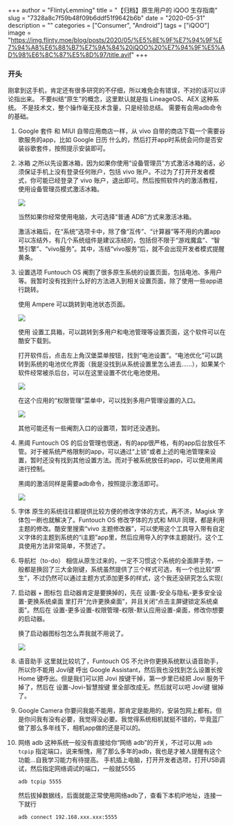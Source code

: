 +++
author = "FlintyLemming"
title = "【归档】原生用户的 iQOO 生存指南"
slug = "7328a8c7f59b48f09b6ddf51f9642b6b"
date = "2020-05-31"
description = ""
categories = ["Consumer", "Android"]
tags = ["iQOO"]
image = "https://img.flinty.moe/blog/posts/2020/05/%E5%8E%9F%E7%94%9F%E7%94%A8%E6%88%B7%E7%9A%84%20iQOO%20%E7%94%9F%E5%AD%98%E6%8C%87%E5%8D%97/title.avif"
+++

### 开头

刚拿到这手机，肯定还有很多研究的不仔细，所以难免会有错误，不对的话可以评论指出来。
不要纠结“原生”的概念，这里默认就是指 LineageOS、AEX 这种系统。
不是技术文，整个操作毫无技术含量，只是经验总结。
需要有会用adb命令的基础。

1. Google 套件
和 MIUI 自带应用商店一样，从 vivo 自带的商店下载一个需要谷歌服务的app，比如 Google 日历 什么的，然后打开app时系统会问你是否安装谷歌套件，按照提示安装即可。
2. 冰箱
之所以先设置冰箱，因为如果你使用“设备管理员”方式激活冰箱的话，必须保证手机上没有登录任何账户，包括 vivo 账户。不过为了打开开发者模式，你可能已经登录了 vivo 账户，退出即可。然后按照软件内的激活教程，使用设备管理员模式激活冰箱。
    
    ![](https://img.flinty.moe/blog/posts/2020/05/%E5%8E%9F%E7%94%9F%E7%94%A8%E6%88%B7%E7%9A%84%20iQOO%20%E7%94%9F%E5%AD%98%E6%8C%87%E5%8D%97/1.avif)
    
    当然如果你经常使用电脑，大可选择“普通 ADB”方式来激活冰箱。
    
    激活冰箱后，在“系统”选项卡中，除了像“互传”、“计算器”等不用的内置app可以冻结外，有几个系统组件是建议冻结的，包括但不限于“游戏魔盒”、“智慧引擎”、“vivo服务”。其中，冻结“vivo服务”后，就不会出现开发者模式提醒黄条。
    
3. 设置选项
Funtouch OS 阉割了很多原生系统的设置页面，包括电池、多用户等。我暂时没有找到什么好的方法进入到相关设置页面，除了使用一些app进行跳转。
    
    使用 Ampere 可以跳转到电池状态页面。
    
    ![](https://img.flinty.moe/blog/posts/2020/05/%E5%8E%9F%E7%94%9F%E7%94%A8%E6%88%B7%E7%9A%84%20iQOO%20%E7%94%9F%E5%AD%98%E6%8C%87%E5%8D%97/2.avif)
    
    使用 设置工具箱，可以跳转到多用户和电池管理等设置页面，这个软件可以在酷安下载到。
    
    打开软件后，点击左上角汉堡菜单按钮，找到“电池设置”。“电池优化”可以跳转到系统的电池优化界面（我是没找到从系统设置里怎么进去……），如果某个软件经常被杀后台，可以在这里设置不优化电池使用。
    
    ![](https://img.flinty.moe/blog/posts/2020/05/%E5%8E%9F%E7%94%9F%E7%94%A8%E6%88%B7%E7%9A%84%20iQOO%20%E7%94%9F%E5%AD%98%E6%8C%87%E5%8D%97/3.avif)
    
    在这个应用的“权限管理”菜单中，可以找到多用户管理设置的入口。
    
    ![](https://img.flinty.moe/blog/posts/2020/05/%E5%8E%9F%E7%94%9F%E7%94%A8%E6%88%B7%E7%9A%84%20iQOO%20%E7%94%9F%E5%AD%98%E6%8C%87%E5%8D%97/4.avif)
    
    其他可能还有一些阉割入口的设置项，暂时还没遇到。
    
4. 黑阈
Funtouch OS 的后台管理也很迷，有的app很严格，有的app后台放任不管。对于被系统严格限制的app，可以通过“上锁”或者上述的电池管理来设置，暂时还没有找到其他设置方法。而对于被系统放任的app，可以使用黑阈进行控制。
    
    黑阈的激活同样是需要adb命令，按照提示激活即可。
    
    ![](https://img.flinty.moe/blog/posts/2020/05/%E5%8E%9F%E7%94%9F%E7%94%A8%E6%88%B7%E7%9A%84%20iQOO%20%E7%94%9F%E5%AD%98%E6%8C%87%E5%8D%97/5.avif)
    
5. 字体
原生的系统往往都提供比较方便的修改字体的方式，再不济，Magisk 字体包一刷也就解决了。Funtouch OS 修改字体的方式和 MIUI 同理，都是利用主题的修改。酷安里搜索“vivo 主题修改器”，可以使用这个工具导入带有自定义字体的主题到系统的“i主题”app里，然后应用导入的字体主题就行。这个工具使用方法非常简单，不赘述了。
6. 导航栏（to-do）
相信从原生过来的，一定不习惯这个系统的全面屏手势，一般都是换回了三大金刚键，系统虽然提供了三个样式可选，有一个也比较“原生”，不过仍然可以通过主题方式添加更多的样式，这个我还没研究怎么实现(
7. 启动器 + 图标包
启动器肯定是要换掉的，先在 设置-安全与隐私-更多安全设置-更换系统桌面 里打开“允许更换桌面”，并且关闭“点击主屏键锁定系统桌面”。然后在 设置-更多设置-权限管理-权限-默认应用设置-桌面，修改你想要的启动器。
    
    换了启动器图标包怎么弄我就不用说了。
    
    ![](https://img.flinty.moe/blog/posts/2020/05/%E5%8E%9F%E7%94%9F%E7%94%A8%E6%88%B7%E7%9A%84%20iQOO%20%E7%94%9F%E5%AD%98%E6%8C%87%E5%8D%97/6.avif)
    
8. 语音助手
这里就比较坑了，Funtouch OS 不允许你更换系统默认语音助手，所以你不能用 Jovi键 呼出 Google Assistant，然后我也没找到怎么设置长按 Home 键呼出。但是我们可以把 Jovi 按键干掉，第一步里已经把 Jovi 服务干掉了，然后在 设置-Jovi-智慧按键 里全部改成无。然后就可以吧 Jovi键 锯掉了。
9. Google Camera
你要问我能不能用，那肯定是能用的，安装包网上都有。但是你问我有没有必要，我觉得没必要。我觉得系统相机就挺不错的，毕竟蓝厂做了那么多年线下，相机app做的还是可以的。
10. 网络 adb
这种系统一般没有直接给你“网络 adb”的开关，不过可以用 `adb tcpip` 指定端口，说来惭愧，用了那么多年的adb，我也是才被人提醒有这个功能…自我学习能力有待提高。
手机插上电脑，打开开发者选项，打开USB调试，然后指定网络调试的端口，一般就5555
    
    ```
    adb tcpip 5555
    
    ```
    
    然后拔掉数据线，后面就能正常使用网络adb了，查看下本机IP地址，连接一下就行
    
    ```
    adb connect 192.168.xxx.xxx:5555
    
    ```